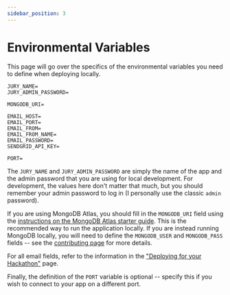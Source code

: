 ```yaml
---
sidebar_position: 3
---
```


# Environmental Variables

This page will go over the specifics of the environmental variables you need to define when deploying locally.

```
JURY_NAME=
JURY_ADMIN_PASSWORD=

MONGODB_URI=

EMAIL_HOST=
EMAIL_PORT=
EMAIL_FROM=
EMAIL_FROM_NAME=
EMAIL_PASSWORD=
SENDGRID_API_KEY=

PORT=
```

The `JURY_NAME` and `JURY_ADMIN_PASSWORD` are simply the name of the app and the admin password that you are using for local development. For development, the values here don't matter that much, but you should remember your admin password to log in (I personally use the classic `admin` password).

If you are using MongoDB Atlas, you should fill in the `MONGODB_URI` field using the [instructions on the MongoDB Atlas starter guide](https://www.mongodb.com/docs/atlas/getting-started/). This is the recommended way to run the application locally. If you are instead running MongoDB locally, you will need to define the `MONGODB_USER` and `MONGODB_PASS` fields -- see the [contributing page](/docs/contributing#alternative-local-database-development) for more details.

For all email fields, refer to the information in the ["Deploying for your Hackathon"](/docs/usage/deploy#email-hosting) page.

Finally, the definition of the `PORT` variable is optional -- specify this if you wish to connect to your app on a different port.
